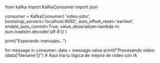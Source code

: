 from kafka import KafkaConsumer
import json

consumer = KafkaConsumer(
    'video-jobs',
    bootstrap_servers='localhost:9092',
    auto_offset_reset='earliest',
    enable_auto_commit=True,
    value_deserializer=lambda m: json.loads(m.decode('utf-8'))
)

print("Esperando mensajes...")

for message in consumer:
    data = message.value
    print(f"Procesando video: {data['filename']}")
    # Aquí iría tu lógica de mejora de video con IA
